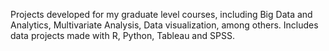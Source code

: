 Projects developed for my graduate level courses, including Big Data and Analytics, Multivariate Analysis, Data visualization, among others. Includes data projects made with R, Python, Tableau and SPSS.
